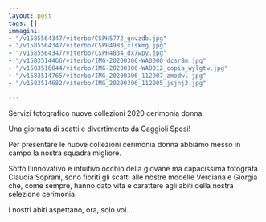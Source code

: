 ```yaml
---
layout: post
tags: []
immagini:
- "/v1585564347/viterbo/CSPH5772_gnvzdb.jpg"
- "/v1585564347/viterbo/CSPH4983_xlskmg.jpg"
- "/v1585564347/viterbo/CSPH4834_dx7wpy.jpg"
- "/v1583514466/viterbo/IMG-20200306-WA0000_dcsr8m.jpg"
- "/v1583516044/viterbo/IMG-20200306-WA0012_copia_wylgtw.jpg"
- "/v1583514765/viterbo/IMG_20200306_112907_zmodwl.jpg"
- "/v1583514682/viterbo/IMG_20200306_112005_jsjnj3.jpg"

---
```

Servizi fotografico nuove collezioni 2020 cerimonia donna.

Una giornata di scatti e divertimento da Gaggioli Sposi!

Per presentare le nuove collezioni cerimonia donna abbiamo messo in campo la nostra squadra migliore.

Sotto l'innovativo e intuitivo occhio della giovane ma capacissima fotografa Claudia Soprani, sono fioriti gli scatti alle nostre modelle Verdiana e Giorgia che, come sempre, hanno dato vita e carattere agli abiti della nostra selezione cerimonia.

I nostri abiti aspettano, ora, solo voi....